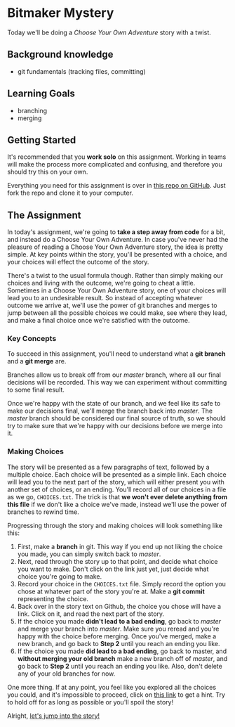 # Bitmaker Mystery
Today we'll be doing a *Choose Your Own Adventure* story with a twist.

## Background knowledge
* git fundamentals (tracking files, committing)

## Learning Goals
* branching
* merging

## Getting Started
It's recommended that you **work solo** on this assignment. Working in teams will make the process more complicated and confusing, and therefore you should try this on your own.

Everything you need for this assignment is over in [this repo on GitHub](https://github.com/bitmakerlabs/mystery). Just fork the repo and clone it to your computer.

## The Assignment

In today's assignment, we're going to **take a step away from code** for a bit, and instead do a Choose Your Own Adventure. In case you've never had the pleasure of reading a Choose Your Own Adventure story, the idea is pretty simple. At key points within the story, you'll be presented with a choice, and your choices will effect the outcome of the story.

There's a twist to the usual formula though. Rather than simply making our choices and living with the outcome, we're going to cheat a little. Sometimes in a Choose Your Own Adventure story, one of your choices will lead you to an undesirable result. So instead of accepting whatever outcome we arrive at, we'll use the power of git branches and merges to jump between all the possible choices we could make, see where they lead, and make a final choice once we're satisfied with the outcome.


### Key Concepts
To succeed in this assignment, you'll need to understand what a **git branch** and a **git merge** are.

Branches allow us to break off from our *master* branch, where all our final decisions will be recorded. This way we can experiment without committing to some final result.

Once we're happy with the state of our branch, and we feel like its safe to make our decisions final, we'll merge the branch back into *master*. The *master* branch should be considered our final source of truth, so we should try to make sure that we're happy with our decisions before we merge into it.

### Making Choices
The story will be presented as a few paragraphs of text, followed by a multiple choice. Each choice will be presented as a simple link. Each choice will lead you to the next part of the story, which will either present you with another set of choices, or an ending. You'll record all of our choices in a file as we go, `CHOICES.txt`. The trick is that **we won't ever delete anything from this file** if we don't like a choice we've made, instead we'll use the power of branches to rewind time.

Progressing through the story and making choices will look something like this:
1. First, make a **branch** in git. This way if you end up not liking the choice you made, you can simply switch back to *master*.
1. Next, read through the story up to that point, and decide what choice you want to make. Don't click on the link just yet, just decide what choice you're going to make.
1. Record your choice in the `CHOICES.txt` file. Simply record the option you chose at whatever part of the story you're at. Make a **git commit** representing the choice.
1. Back over in the story text on Github, the choice you chose will have a link. Click on it, and read the next part of the story.
1. If the choice you made **didn't lead to a bad ending**, go back to *master* and merge your branch into *master*. Make sure you reread and you're happy with the choice before merging. Once you've merged, make a new branch, and go back to **Step 2** until you reach an ending you like.
1. If the choice you made **did lead to a bad ending**, go back to master, and **without merging your old branch** make a new branch off of *master*, and go back to **Step 2** until you reach an ending you like. Also, don't delete any of your old branches for now.

One more thing. If at any point, you feel like you explored all the choices you could, and it's impossible to proceed, click on [this link](https://github.com/bitmakerlabs/mystery/blob/master/story/6a.md) to get a hint. Try to hold off for as long as possible or you'll spoil the story!

Alright, [let's jump into the story!](https://github.com/bitmakerlabs/mystery/blob/master/story/intro.md)
